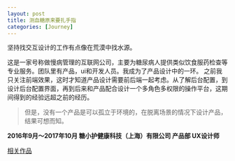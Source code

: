 ```yaml
---
layout: post
title: 测血糖原来要扎手指
categories: [Journey]
---
```


坚持找交互设计的工作有点像在荒漠中找水源。


 这是一家号称做慢病管理的互联网公司，主要为糖尿病人提供类似饮食服药检查等专业服务。团队里有产品，ui和开发人员。我成为了产品设计中的一环。 
 之前我只关注前端效果，这时才知道产品设计需要前后端一起考虑。从了解后台配置，到设计后台配置界面，再到后来和产品配合设计一个多角色多权限的操作平台，这期间得到的经验远超之前的经历。 

> 但是，没有一个产品是可以孤立于环境的，在脱离场景的情况下设计产品，结果可想而知。

**2016年9月～2017年10月  糖小护健康科技（上海）有限公司  产品部 UX设计师**



[相关作品](https://8ku.github.io/journey/2016/09/30/UXDesign_TangXiaoHu)

